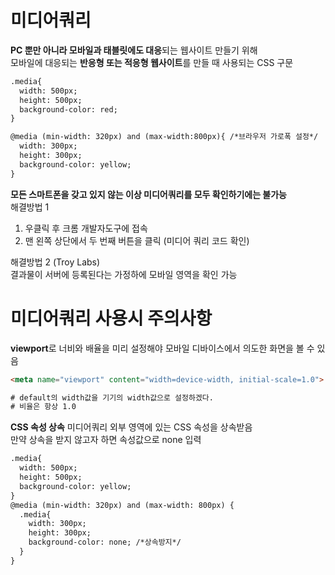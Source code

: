 # 미디어쿼리  

**PC 뿐만 아니라 모바일과 태블릿에도 대응**되는 웹사이트 만들기 위해  
모바일에 대응되는 **반응형 또는 적응형 웹사이트**를 만들 때 사용되는 CSS 구문  

```html
.media{
  width: 500px;
  height: 500px;
  background-color: red;
}

@media (min-width: 320px) and (max-width:800px){ /*브라우저 가로폭 설정*/
  width: 300px;
  height: 300px;
  background-color: yellow;
}
```  

**모든 스마트폰을 갖고 있지 않는 이상 미디어쿼리를 모두 확인하기에는 불가능**  
해결방법 1  
1. 우클릭 후 크롬 개발자도구에 접속  
2. 맨 왼쪽 상단에서 두 번째 버튼을 클릭 (미디어 쿼리 코드 확인)  

해결방법 2 (Troy Labs)  
결과물이 서버에 등록된다는 가정하에 모바일 영역을 확인 가능  

# 미디어쿼리 사용시 주의사항  

**viewport**로 너비와 배율을 미리 설정해야 모바일 디바이스에서 의도한 화면을 볼 수 있음  

```html
<meta name="viewport" content="width=device-width, initial-scale=1.0">  

# default의 width값을 기기의 width값으로 설정하겠다.  
# 비율은 항상 1.0  
```  

**CSS 속성 상속**
미디어쿼리 외부 영역에 있는 CSS 속성을 상속받음  
만약 상속을 받지 않고자 하면 속성값으로 none 입력  

```html
.media{
  width: 500px;
  height: 500px;
  background-color: yellow;
}
@media (min-width: 320px) and (max-width: 800px) {
  .media{
    width: 300px;
    height: 300px;
    background-color: none; /*상속방지*/
  }
}
```  
